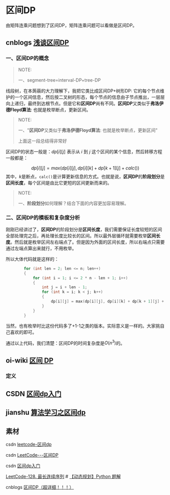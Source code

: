 # 区间DP

由矩阵连乘问题想到了区间DP，矩阵连乘问题可以看做是区间DP。



## cnblogs [浅谈区间DP](https://www.cnblogs.com/fusiwei/p/13809069.html)

### 一、区间DP的概念

> NOTE: 
>
> 一、segment-tree=interval-DP+tree-DP
>
> 

线段树，在本蒟蒻的大力理解下，我把它类比成区间DP+树形DP: 它的每个节点维护的一个区间信息，然后按二叉树的形态，每个节点的信息由子节点推出，一层层向上递归，最终到达根节点。但是它和**区间DP**尚有不同。**区间DP**又类似于**弗洛伊德Floyd算法**: 也就是枚举断点，更新区间。

> NOTE:
>
> 一、"**区间DP**又类似于**弗洛伊德Floyd算法**: 也就是枚举断点，更新区间"
>
> 上面这一段总结得非常好

区间DP的状态一般是：$dp[i][j]$ 表示从 $i$ 到 $j$ 这个区间的某个信息，然后转移方程一般都是：

$$
dp[i][j]=max(dp[i][j],dp[i][k]+dp[k+1][j]+calc())
$$
其中，$k$是断点，`calc()`是计算更新信息的方式。也就是说，**区间DP**的**阶段划分**是**区间长度**，每个区间是由比它更短的区间更新而来的。

> NOTE:
>
> 一、**阶段划分**如何理解？结合下面的内容更加容易理解。

### 二、区间DP的模板和复杂度分析

刚刚已经讲过了，**区间DP**的阶段划分是**区间长度**，我们需要保证长度较短的区间全部处理完之后，再处理长度比较长的区间。所以最外层循环就需要枚举**区间长度**。然后就是枚举区间左右端点了。但是因为外面的区间长度，所以右端点只需要通过左端点算出来就行，不用枚举。

所以大体代码就是这样的：

```cpp
        for (int len = 2; len <= n; len++)
        {
            for (int i = 1; i <= 2 * n - len + 1; i++)
            {
                int j = i + len - 1;
                for (int k = i; k < j; k++)
                {
                    dp[i][j] = max(dp[i][j], dp[i][k] + dp[k + 1][j] + calc());
                }
            }
        }
```

当然，也有枚举时比这份代码多了+1-1之类的版本。实际意义是一样的。大家挑自己喜欢的即可。

通过以上代码，我们清楚：区间DP的时间复杂度是$O(n^3)$的。



## oi-wiki [区间 DP](https://oi-wiki.org/dp/interval/)

### 定义







## CSDN [区间dp入门](https://blog.csdn.net/qq_40772692/article/details/80183248)



## jianshu [算法学习之区间dp](https://www.jianshu.com/p/9c6401ea2f9b)



## 素材



csdn [leetcode-区间dp](https://blog.csdn.net/MaYingColdPlay/article/details/125132189)

csdn [LeetCode---区间DP](https://blog.csdn.net/sgh666666/article/details/105178376)

csdn [区间dp入门](https://blog.csdn.net/qq_40772692/article/details/80183248)

[LeetCode-128. 最长连续序列](https://leetcode.cn/problems/longest-consecutive-sequence/) # [【动态规划】Python 题解](https://leetcode.cn/problems/longest-consecutive-sequence/solution/dong-tai-gui-hua-python-ti-jie-by-jalan/)

cnblogs [区间DP（超详细！！！）](https://www.cnblogs.com/ljy-endl/p/11610549.html)

